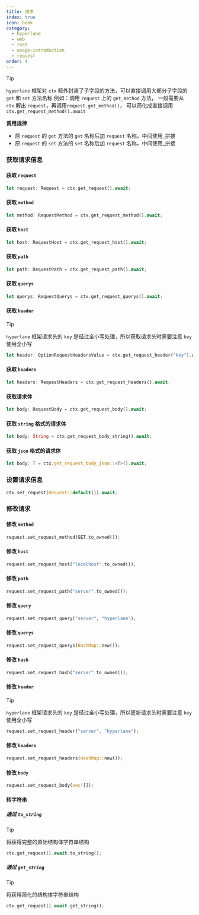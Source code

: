 ```yaml
---
title: 请求
index: true
icon: book
category:
  - hyperlane
  - web
  - rust
  - usage-introduction
  - request
order: 4
---
```


<Share colorful />

> [!tip]
>
> `hyperlane` 框架对 `ctx` 额外封装了子字段的方法，可以直接调用大部分子字段的 `get` 和 `set` 方法名称
> 例如：调用 `request` 上的 `get_method` 方法，
> 一般需要从 `ctx` 解出 `request`，再调用`request.get_method()`，
> 可以简化成直接调用 `ctx.get_request_method().await`
>
> **调用规律**
>
> - 原 `request` 的 `get` 方法的 `get` 名称后加 `request` 名称，中间使用\_拼接
> - 原 `request` 的 `set` 方法的 `set` 名称后加 `request` 名称，中间使用\_拼接

### 获取请求信息

#### 获取 `request`

```rust
let request: Request = ctx.get_request().await;
```

#### 获取 `method`

```rust
let method: RequestMethod = ctx.get_request_method().await;
```

#### 获取 `host`

```rust
let host: RequestHost = ctx.get_request_host().await;
```

#### 获取 `path`

```rust
let path: RequestPath = ctx.get_request_path().await;
```

#### 获取 `querys`

```rust
let querys: RequestQuerys = ctx.get_request_querys().await;
```

#### 获取 `header`

> [!tip]
>
> `hyperlane` 框架请求头的 `key` 是经过全小写处理，所以获取请求头时需要注意 `key` 使用全小写

```rust
let header: OptionRequestHeadersValue = ctx.get_request_header("key").await;
```

#### 获取 `headers`

```rust
let headers: RequestHeaders = ctx.get_request_headers().await;
```

#### 获取请求体

```rust
let body: RequestBody = ctx.get_request_body().await;
```

#### 获取 `string` 格式的请求体

```rust
let body: String = ctx.get_request_body_string().await;
```

#### 获取 `json` 格式的请求体

```rust
let body: T = ctx.get_request_body_json::<T>().await;
```

### 设置请求信息

```rust
ctx.set_request(Request::default()).await;
```

### 修改请求

#### 修改 `method`

```rust
request.set_request_method(GET.to_owned());
```

#### 修改 `host`

```rust
request.set_request_host("localhost".to_owned());
```

#### 修改 `path`

```rust
request.set_request_path("server".to_owned());
```

#### 修改 `query`

```rust
request.set_request_query("server", "hyperlane");
```

#### 修改 `querys`

```rust
request.set_request_querys(HashMap::new());
```

#### 修改 `hash`

```rust
request.set_request_hash("server".to_owned());
```

#### 修改 `header`

> [!tip]
>
> `hyperlane` 框架请求头的 `key` 是经过全小写处理，所以更新请求头时需要注意 `key` 使用全小写

```rust
request.set_request_header("server", "hyperlane");
```

#### 修改 `headers`

```rust
request.set_request_headers(HashMap::new());
```

#### 修改 `body`

```rust
request.set_request_body(vec![]);
```

#### 转字符串

##### 通过 `to_string`

> [!tip]
> 将获得完整的原始结构体字符串结构

```rust
ctx.get_request().await.to_string();
```

##### 通过 `get_string`

> [!tip]
> 将获得简化的结构体字符串结构

```rust
ctx.get_request().await.get_string();
```

<Bottom />
